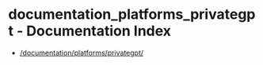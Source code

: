 # documentation_platforms_privategpt - Documentation Index

- [/documentation/platforms/privategpt/](./_documentation_platforms_privategpt_.md)

